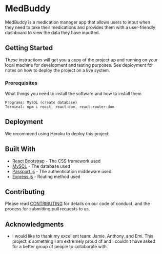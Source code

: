 # MedBuddy

MedBuddy is a medication manager app that allows users to input when they need to take their medications and provides them with a user-friendly dashboard to view the data they have inputted.

## Getting Started

These instructions will get you a copy of the project up and running on your local machine for development and testing purposes. See deployment for notes on how to deploy the project on a live system.

### Prerequisites

What things you need to install the software and how to install them

```
Programs: MySQL (create database)
Terminal: npm i react, react-dom, react-router-dom
```

## Deployment

We recommend using Heroku to deploy this project.

## Built With
* [React Bootstrap](https://react-bootstrap.github.io/) - The CSS framework used
* [MySQL](https://www.mysql.com/) - The database used 
* [Passport.js](http://www.passportjs.org/) - The authentication middeware used
* [Express.js](https://expressjs.com/en/guide/routing.html) - Routing method used


## Contributing

Please read [CONTRIBUTING](https://github.com/marisamark/MedBuddy-project/graphs/contributors) for details on our code of conduct, and the process for submitting pull requests to us.

## Acknowledgments

* I would like to thank my excellent team: Jamie, Anthony, and Emi. This project is something I am extremely proud of and I couldn't have asked for a better group of people to collaborate with. 
